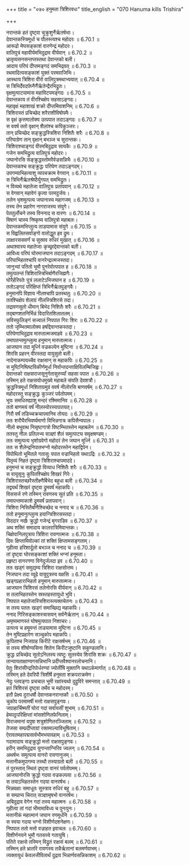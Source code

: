 +++
title = "०७० हनुमता त्रिशिरवधः"
title_english = "070 Hanuma kills Trishira"

+++

नरान्तकं हतं दृष्ट्वा चुक्रुशुर्नैर्ऋतर्षभाः।  
देवान्तकस्त्रिमूर्धा च पौलस्त्यश्च महोदरः ॥ 6.70.1 ॥   
आरूढो मेघसङ्काशं वारणेन्द्रं महोदरः।  
वालिपुत्रं महावीर्यमभिदुद्राव वीर्यवान् ॥ 6.70.2 ॥   
भ्रातृव्यसनसन्तप्तस्तथा देवान्तको बली।  
आदाय परिघं दीप्तमङ्गदं समभिद्रवत् ॥ 6.70.3 ॥   
रथमादित्यसङ्काशं युक्तं परमवाजिभिः।  
आस्थाय त्रिशिरा वीरो वालिपुत्रमथाभ्ययात् ॥ 6.70.4 ॥   
स त्रिभिर्देवदर्पघ्नैर्नैर्ऋतेन्द्रैरभिद्रुतः।  
वृक्षमुत्पाटयामास महाविटपमङ्गदः ॥ 6.70.5 ॥   
देवान्तकाय तं वीरश्चिक्षेप सहसाऽङ्गदः।  
महावृक्षं महाशाखं शक्रो दीप्तमिवाशनिम् ॥ 6.70.6 ॥   
त्रिशिरास्तं प्रचिच्छेद शरैराशीविषोपमैः।  
स वृक्षं कृत्तमालोक्य उत्पपात तदाऽङ्गदः ॥ 6.70.7 ॥   
स ववर्ष ततो वृक्षान् शैलांश्च कपिकुञ्जरः।  
तान् प्रचिच्छेद सङ्क्रुद्धस्त्रिशिरा निशितैः शरैः ॥ 6.70.8 ॥   
परिघाग्रेण तान् वृक्षान् बभञ्ज च सुरान्तकः।  
त्रिशिराश्चाङ्गदं वीरमबिदुद्राव सायकैः ॥ 6.70.9 ॥   
गजेन समभिद्रुत्य वालिपुत्रं महोदरः।  
जघानोरसि सङ्क्रुद्धस्तोमरैर्वज्रसन्निभैः ॥ 6.70.10 ॥   
देवान्तकश्च सङ्क्रुद्धः परिघेण तदाऽङ्गदम्।  
उपगम्याभिहत्याशु व्यपचक्राम वेगवान् ॥ 6.70.11 ॥   
स त्रिभिर्नैर्ऋतश्रेष्ठैर्युगपत् समभिद्रुतः।  
न विव्यथे महातेजा वालिपुत्रः प्रतापवान् ॥ 6.70.12 ॥   
स वेगवान् महावेगं कृत्वा परमदुर्जयः।  
तलेन भृशमुत्पत्य जघानास्य महागजम् ॥ 6.70.13 ॥   
तस्य तेन प्रहारेण नागराजस्य संयुगे।  
पेततुर्लोचने तस्य विननाद स वारणः ॥ 6.70.14 ॥   
विषाणं चास्य निष्कृष्य वालिपुत्रो महाबलः।  
देवान्तकमभिप्लुत्य ताडयामास संयुगे ॥ 6.70.15 ॥   
स विह्वलितसर्वाङ्गो वातोद्धूत इव द्रुमः।  
लाक्षारससवर्णं च सुस्राव रुधिरं मुखात् ॥ 6.70.16 ॥   
अथाश्वास्य महातेजाः कृच्छ्राद्देवान्तको बली।  
आविध्य परिघं घोरमाजघान तदाऽङ्गदम् ॥ 6.70.17 ॥   
परिघाभिहतश्चापि वानरेन्द्रात्मजस्तदा।  
जानुभ्यां पतितो भूमौ पुनरेवोत्पपात ह ॥ 6.70.18 ॥   
तमुत्पतन्तं त्रिशिरास्त्रिभिर्बाणैरजिह्मगैः।  
घोरैर्हरिपतेः पुत्रं ललाटेऽभिजघान ह ॥ 6.70.19 ॥   
ततोऽङ्गदं परिक्षिप्तं त्रिभिर्नैर्ऋतपुङ्गवैः।  
हनुमानपि विज्ञाय नीलश्चापि प्रतस्थतुः ॥ 6.70.20 ॥   
ततश्चिक्षेप शेलाग्रं नीलस्त्रिशिरसे तदा।  
तद्रावणसुतो धीमान् बिभेद निशितैः शरैः ॥ 6.70.21 ॥   
तद्बाणशतनिर्भिन्नं विदारितशिलातलम्।  
सविस्फुलिङ्गं सज्वालं निपपात गिरः शिरः ॥ 6.70.22 ॥   
ततो जृम्भितमालोक्य हर्षाद्देवान्तकस्तदा।  
परिघेणाभिदुद्राव मारुतात्मजमाहवे ॥ 6.70.23 ॥   
तमापतन्तमुत्प्लुत्य हनुमान् मारुतात्मजः।  
आजघान तदा मूर्ध्नि वज्रकल्पेन मुष्टिना ॥ 6.70.24 ॥   
शिरसि प्रहरन् वीरस्तदा वायुसुतो बली।  
नादेनाकम्पयच्चैव राक्षसान् स महाकपिः ॥ 6.70.25 ॥   
स मुष्टिनिष्पिष्टविकीर्णमूर्धा निर्वान्तदन्ताक्षिविलम्बिजिह्वः।  
देवान्तको राक्षसराजसूनुर्गतासुरुर्व्यां सहसा पपात ॥ 6.70.26 ॥   
तस्मिन् हते राक्षसयोधमुख्ये महाबले संयति देवशत्रौ।  
क्रुद्धस्त्रिमूर्धा निशिताग्रमुग्रं ववर्ष नीलोरसि बाणवर्षम् ॥ 6.70.27 ॥   
महोदरस्तु सङ्क्रुद्धः कुञ्जरं पर्वतोपमम्।  
भूयः समधिरुह्याशु मन्दरं रश्मिमानिव ॥ 6.70.28 ॥   
ततो बाणमयं वर्षं नीलस्योरस्यपातयत्।  
गिरौ वर्षं तडिच्चक्रचापवानिव तोयदः ॥ 6.70.29 ॥   
ततः शरौघैरभिवर्ष्यमाणो विभिन्नगात्रः कपिसैन्यपालः।  
नीलो बभूवाथ निसृष्टगात्रो विष्टम्भितस्तेन महाबलेन ॥ 6.70.30 ॥   
ततस्तु नीलः प्रतिलभ्य सञ्ज्ञां शैलं समुत्पाट्य सवृक्षषण्डम्।  
ततः समुत्पत्य भृशोग्रवेगो महोदरं तेन जघान मूर्ध्नि ॥ 6.70.31 ॥   
ततः स शैलेन्द्रनिपातभग्नो महोदरस्तेन महाद्विपेन।  
विपोथितो भूमितले गतासुः पपात वज्राभिहतो यथाऽद्रिः ॥ 6.70.32 ॥   
पितृव्यं निहतं दृष्ट्वा त्रिशिराश्चापमाददे।  
हनुमन्तं च सङ्क्रुद्धो विव्याध निशितैः शरैः ॥ 6.70.33 ॥   
स वायुसूनुः कुपितश्चिक्षेप शिखरं गिरेः।  
त्रिशिरास्तच्छरैस्तीक्ष्णैर्बिभेद बहुधा बली ॥ 6.70.34 ॥   
तद्व्यर्थं शिखरं दृष्ट्वा द्रुमवर्षं महाकपिः।  
विससर्ज रणे तस्मिन् रावणस्य सुतं प्रति ॥ 6.70.35 ॥   
तमापन्तमाकाशे द्रुमवर्षं प्रतापवान्।  
त्रिशिरा निसितैर्बाणैश्चिच्छेद च ननाद च ॥ 6.70.36 ॥   
ततो हनूमानुत्प्लुत्य हयान्त्रिशिरसस्तदा।  
विददार नखैः क्रुद्धो गजेन्द्रं मृगराडिव ॥ 6.70.37 ॥   
अथ शक्तिं समादाय कालरात्रिमिवान्तकः।  
चिक्षेपानिलपुत्राय त्रिशिरा रावणात्मजः ॥ 6.70.38 ॥   
दिवः क्षिप्तामिवोल्कां तां शक्तिं क्षिप्तामसङ्गताम्।  
गृहीत्वा हरिशार्दूलो बभञ्ज च ननाद च ॥ 6.70.39 ॥   
तां दृष्ट्वा घोरसङ्काशां शक्तिं भग्नां हनूमता।  
प्रहृष्टा वानरगणा विनेदुर्जलदा इव ॥ 6.70.40 ॥   
ततः खड्गं समुद्यम्य त्रिशिरा राक्षसोत्तमः।  
निजघान तदा व्यूढे वायुपुत्रस्य वक्षसि ॥ 6.70.41 ॥   
खड्गप्रहाराभिहतो हनूमान् मारुतात्मजः।  
आजघान त्रिशिरसं तलेनोरसि वीर्यवान् ॥ 6.70.42 ॥   
स तलाभिहतस्तेन स्रस्तहस्तायुधो भुवि।  
निपपात महातेजास्त्रिशिरास्त्यक्तचेतनः ॥ 6.70.43 ॥   
स तस्य पततः खड्गं समाच्छिद्य महाकपिः।  
ननाद गिरिसङ्काशस्त्रासयन् सर्वनैर्ऋतान् ॥ 6.70.44 ॥   
अमृष्यमाणस्तं घोषमुत्पपात निशाचरः।  
उत्पत्य च हमूमन्तं ताडयामास मुष्टिना ॥ 6.70.45 ॥   
तेन मुष्टिप्रहारेण सञ्चुकोप महाकपिः।  
कुपितश्च निजग्राह किरीटे राक्षसर्षभम् ॥ 6.70.46 ॥   
स तस्य शीर्षाण्यसिना शितेन किरीटजुष्टानि सकुण्डलानि।  
क्रुद्धः प्रचिच्छेद सुतोऽनिलस्य त्वष्टुः सुतस्येव शिरांसि शक्रः ॥ 6.70.47 ॥   
तान्यायताक्षाण्यगसन्निभानि प्रदीप्तवैश्वानरलोचनानि।  
पेतुः शिरांसीन्द्ररिपोर्धरण्यां ज्योतींषि मुक्तानि यथाऽर्कमार्गात् ॥ 6.70.48 ॥   
तस्मिन् हते देवरिपौ त्रिशीर्षे हनूमता शक्रपराक्रमेण।  
नेदुः प्लवङ्गाः प्रचचाल भूमी रक्षांस्यथो दुद्रुविरे समन्तात् ॥ 6.70.49 ॥   
हतं त्रिशिरसं दृष्ट्वा तथैव च महोदरम्।  
हतौ प्रेक्ष्य दुराधर्षौ देवान्तकनरान्तकौ ॥ 6.70.50 ॥   
चुकोप परमामर्षी मत्तो राक्षसपुङ्गवः।  
जग्राहार्चिष्मतीं घोरां गदां सर्वायसीं शुभाम् ॥ 6.70.51 ॥   
हेमपट्टपरिक्षिप्तां मांसशोणितफेनिलाम्।  
विराजमानां वपुषा शत्रुशोणितरञ्जिताम् ॥ 6.70.52 ॥   
तेजसा सम्प्रदीप्ताग्रां रक्तमाल्याविभूषिताम्।  
ऐरावतमहापद्मसार्वभौमभयावहाम् ॥ 6.70.53 ॥   
गदामादाय सङ्क्रुद्धो मत्तो राक्षसपुङ्गवः।  
हरीन् समभिदुद्राव युगान्ताग्निरिव ज्वलन् ॥ 6.70.54 ॥   
अथर्षभः समुत्पत्य वानरो रावणानुजम्।  
मत्तानीकमुपागम्य तस्थौ तस्याग्रतो बली ॥ 6.70.55 ॥   
तं पुरस्तात् स्थितं दृष्ट्वा वानरं पर्वतोपमम्।  
आजघानोरसि क्रुद्धो गदया वज्रकल्पया ॥ 6.70.56 ॥   
स तयाऽभिहतस्तेन गदया वानरर्षभः।  
भिन्नवक्षाः समाधूतः सुस्त्राव रुधिरं बहु ॥ 6.70.57 ॥   
स सम्प्राप्य चिरात् सञ्ज्ञामृषभो वानरर्षभः।  
अबिदुद्राव वेगेन गदां तस्य महात्मनः ॥ 6.70.58 ॥   
गृहीत्वा तां गदां भीमामाविध्य च पुनःपुनः।  
मत्तानीकं महात्मानं जघान रणमूर्धनि ॥ 6.70.59 ॥   
स स्वया गदया भग्नो विशीर्णदशनेक्षणः।  
निपपात ततो मत्तो वज्राहत इवाचलः ॥ 6.70.60 ॥   
विशीर्णनयने भूमौ गतसत्त्वे गतायुषि।  
पतिते राक्षसे तस्मिन् विद्रुतं राक्षसं बलम् ॥ 6.70.61 ॥   
तस्मिन् हते भ्रातरि रावणस्य तन्नैर्ऋतानां बलमर्णवाभम्।  
त्यक्तायुधं केवलजीवितार्थं दुद्राव भिन्नार्णवसन्निकाशम् ॥ 6.70.62 ॥   
